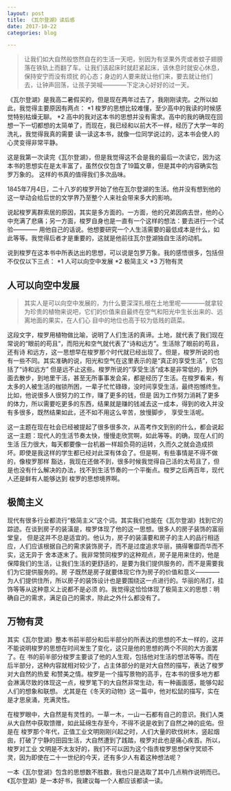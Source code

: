 ```yaml
---
layout: post
title: 《瓦尔登湖》读后感
date: 2017-10-22
categories: blog

---
```


>让我们如大自然般悠然自在的生活一天吧，别因为有坚果外壳或者蚊子翅膀落在铁轨上而翻了车。让我们该起床时就赶紧起床，该休息时就安心休息，保持安宁而没有烦扰
的心态；身边的人要来就让他们来，要去就让他们去，让钟声回荡，让孩子哭喊————下定决心好好的过一天。

《瓦尔登湖》是我高二暑假买的，但是现在两年过去了，我刚刚读完。之所以如此，我觉得主要原因有两点：
*1 梭罗的思想比较难懂，至少高中的我读的时候感觉特别枯燥无聊。
*2 高中的我对这本书的思想并没有需求。高中的我的确现在回想一下一切都想的太简单了，而现在，我已经和以前大不一样，经历了大学一年的洗礼，我觉得我真的需要
读一读这本书，就像一位同学说过的，这本书会使人的心灵变得非常平静。

这是我第一次读完《瓦尔登湖》，但是我觉得这不会是我的最后一次读它，因为这本书的思想实在是太丰富了，虽然仅仅包含了19篇文章，但是其中的内容确实包罗万象的。
这样的书真的值得我们多次品味。

1845年7月4日，二十八岁的梭罗开始了他在瓦尔登湖的生活。他并没有想到他的这一举动会给后世的文学界乃至整个人来社会带来多大的影响。

说起梭罗离群索居的原因，其实是多方面的。一方面，他的兄弟因病去世，他的心中充满了悲痛；另一方面，梭罗自身也是一直有一个这样的想法：要去进行一个试验————
用他自己的话说。他想要研究一个人生活需要的最低成本是什么，如此等等。我觉得后者才是重要的，这就是他前往瓦尔登湖独自生活的动机。

说到梭罗在这本书中所表达出的思想，可以说是包罗万象。我的感悟很多，包括但不仅仅以下三点：
*1 人可以向空中发展
*2 极简主义
*3 万物有灵

## 人可以向空中发展

>其实人是可以向空中发展的，为什么要深深扎根在土地里呢————就拿较为珍贵的植物来说吧，它们的价值来自最终在空气和阳光中生长出来的、远离地面的果实，在人们心
目中的地位也高于较为低贱的蔬菜。

这段文字，梭罗用植物做比喻，说明了人们生活的真谛。土地，就代表了我们现在常说的“眼前的苟且”，而阳光和空气就代表了“诗和远方”。生活除了眼前的苟且，还有诗
和远方，这一思想早在梭罗那个时代就已经出现了。但是，梭罗所说的也有一些不同。其实准确的说，阳光和空气在这里表示的是“真正的享受生活”，它包括了“诗和远方”
但是远不止这些。梭罗所说的“享受生活”成本是非常低的，到外面去散步，到地里干活，甚至无所事事发会呆，都是经历了生活。在梭罗看来，有太多的人被生活的枷锁所困，一辈子忙忙碌碌，没时间享受生活，最终抱憾终生。比如，他说很多人很努力的工作，赚了更多的钱，但是
因为工作努力消耗了更多的体力，所以需要吃更多的东西，结果就是赚的钱减去这一成本，得到的收入并没有多很多，既然结果如此，还不如不用这么辛苦，放慢脚步，
享受生活呢。

这一主题在现在社会已经被提起了很多很多次，从高考作文到别的什么，都会说起这一主题：现代人的生活节奏太快，慢慢走欣赏啊，如此等等。的确，现在人们的生活
压力很大，每天都要像一台机器一样超负荷的运转，久而久之就会造成损坏。即使是我这样的学生都已经对此深有体会了。但是啊，有些事情是不得不做的，像梭罗那样
豁达，我现在还做不到，很多时候我觉得自己活的太苟且了，但是也没有什么解决的办法，找不到生活节奏的一个平衡点。梭罗之后两百年，现代人还是鲜有人能够达到
梭罗的思想境界啊。

## 极简主义

现代有很多行业都流行“极简主义”这个词。其实我们也能在《瓦尔登湖》找到它的踪迹。在谈到房子的装潢是，梭罗体现了他的这一思想。很多人的房子装饰的富丽堂皇，
但是这并不总是适宜的。他认为，房子的装潢要和房子的主人的品行相适应，人们应该根据自己的需求装饰房子，而不是过度追求华丽，搞得奢靡而华而不实，这无异于
舍本逐末了。我非常赞同梭罗的这种观点，房子是用来住的，他是保障我们的生活，让我们生活的更舒适的，是要为我们提供服务的，而不是需要我们为它提供服务的。房
子既然是房子就要体现它作为房子的价值和意义————为人们提供住所，所以房子的装饰设计也是要围绕这一点进行的。华丽的吊灯，挂饰等等从这种意义上说都不是必须
的。我觉得这恰恰体现了极简主义的思想：明确自己的需求，满足自己的需求，除此之外什么都没有了。

## 万物有灵

其实《瓦尔登湖》整本书前半部分和后半部分的所表达的思想的不太一样的，这并不能说明梭罗的思想在时间发生了变化，这只是他的思想的两个不同的大方面罢了。在
书的前半部分梭罗主要谈了他的人生观，包括他对生活的想法等等。而在后半部分，这种内容就相对较少了，占主体部分的是对大自然的描写，表达了梭罗对大自然的热爱
和赞美之情。梭罗是一个描写景物的高手，在本书的很多地方都会淋漓尽致的体现这一点，梭罗笔下的大自然非常生动，有一种画面感，能够勾起人们的想象和联想。
尤其是在《冬天的动物》这一篇中，他对松鼠的描写，实在是才思泉涌，充满灵性。

在梭罗眼中，大自然是有灵性的。一草一木，一山一石都有自己的意识。我们人类从大自然中获取馈赠，如此延绵生存至今，不得不说是收到了自然之神的庇佑。但是在
梭罗那个年代，正值工业文明刚刚兴起之时，人们大量的砍伐树木，竖起烟囱，打破了宁静的田园生活，大自然遭到了践踏，梭罗对此也是痛心疾首。所以，梭罗对工业
文明是不太友好的，我们不可以因为这个指责梭罗思想保守冥顽不灵，因为即使在二十一世纪的今天，还有多少人有着这种想法呢？

一本《瓦尔登湖》包含的思想数不胜数，我也只是选取了其中几点稍作说明而已。《瓦尔登湖》是一本好书，我建议每一个人都应该都读一读。
